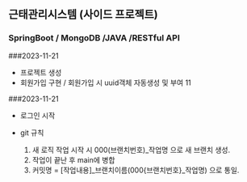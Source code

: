 ## 근태관리시스템 (사이드 프로젝트)
### SpringBoot / MongoDB /JAVA /RESTful API

###2023-11-21
- 프로젝트 생성
- 회원가입 구현 / 회원가입 시 uuid객체 자동생성 및 부여 11 


###2023-11-21
- 로그인 시작 
- git 규칙 
  
    1. 새 로직 작업 시작 시 000(브랜치번호)_작업명 으로 새 브랜치 생성.
    2. 작업이 끝난 후 main에 병합 
    3. 커밋명 = [작업내용]_브랜치이름(000{브랜치번호}_작업명) 으로 통일.
  